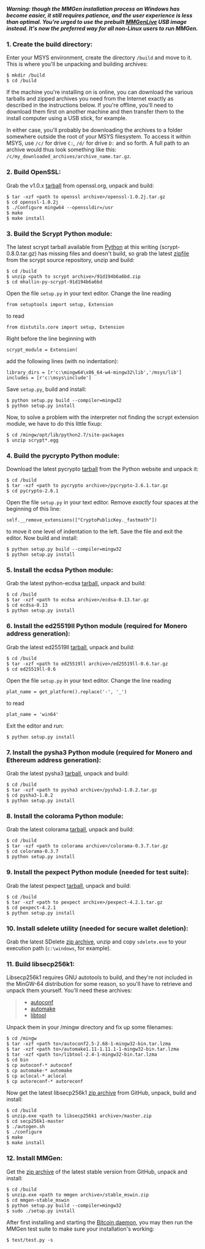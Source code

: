 ***Warning: though the MMGen installation process on Windows has become easier,
it still requires patience, and the user experience is less than optimal.
You're urged to use the prebuilt [MMGenLive][20] USB image instead.  It's now
the preferred way for all non-Linux users to run MMGen.***

### 1. Create the build directory:

Enter your MSYS environment, create the directory `/build` and move to it.
This is where you'll be unpacking and building archives:

	$ mkdir /build
	$ cd /build

If the machine you're installing on is online, you can download the various
tarballs and zipped archives you need from the Internet exactly as described in
the instructions below.  If you're offline, you'll need to download them first
on another machine and then transfer them to the install computer using a USB
stick, for example.

In either case, you'll probably be downloading the archives to a folder
somewhere outside the root of your MSYS filesystem.  To access it within MSYS,
use `/c/` for drive `C:`, `/d/` for drive `D:` and so forth.  A full path to an
archive would thus look something like this:
`/c/my_downloaded_archives/archive_name.tar.gz`.

### 2. Build OpenSSL:

Grab the v1.0.x [tarball][06] from openssl.org, unpack and build:

	$ tar -xzf <path to openssl archive>/openssl-1.0.2j.tar.gz
	$ cd openssl-1.0.2j
	$ ./Configure mingw64 --openssldir=/usr
	$ make
	$ make install

### 3. Build the Scrypt Python module:

The latest scrypt tarball available from [Python][07] at this writing
(scrypt-0.8.0.tar.gz) has missing files and doesn't build, so grab the latest
[zipfile][07z] from the scrypt source repository, unzip and build:

	$ cd /build
	$ unzip <path to scrypt archive>/91d194b6a6bd.zip
	$ cd mhallin-py-scrypt-91d194b6a6bd

Open the file `setup.py` in your text editor. Change the line reading

	from setuptools import setup, Extension

to read

	from distutils.core import setup, Extension

Right before the line beginning with

	scrypt_module = Extension(

add the following lines (with no indentation):

	library_dirs = [r'c:\mingw64\x86_64-w4-mingw32\lib','/msys/lib']
	includes = [r'c:\msys\include']

Save `setup.py`, build and install:

	$ python setup.py build --compiler=mingw32
	$ python setup.py install

Now, to solve a problem with the interpreter not finding the scrypt extension
module, we have to do this little fixup:

	$ cd /mingw/opt/lib/python2.7/site-packages
	$ unzip scrypt*.egg

### 4. Build the pycrypto Python module:

Download the latest pycrypto [tarball][02] from the Python website and unpack it:

	$ cd /build
	$ tar -xzf <path to pycrypto archive>/pycrypto-2.6.1.tar.gz
	$ cd pycrypto-2.6.1

Open the file `setup.py` in your text editor. Remove *exactly* four spaces at
the beginning of this line:

	self.__remove_extensions(["CryptoPublicKey._fastmath"])

to move it one level of indentation to the left.  Save the file and exit the
editor.  Now build and install:

	$ python setup.py build --compiler=mingw32
	$ python setup.py install

### 5. Install the ecdsa Python module:

Grab the latest python-ecdsa [tarball][03], unpack and build:

	$ cd /build
	$ tar -xzf <path to ecdsa archive>/ecdsa-0.13.tar.gz
	$ cd ecdsa-0.13
	$ python setup.py install

### 6. Install the ed25519ll Python module (required for Monero address generation):

Grab the latest ed25519ll [tarball][43], unpack and build:

	$ cd /build
	$ tar -xzf <path to ed25519ll archive>/ed25519ll-0.6.tar.gz
	$ cd ed25519ll-0.6

Open the file `setup.py` in your text editor. Change the line reading

	plat_name = get_platform().replace('-', '_')

to read

	plat_name = 'win64'

Exit the editor and run:

	$ python setup.py install

### 7. Install the pysha3 Python module (required for Monero and Ethereum address generation):

Grab the latest pysha3 [tarball][44], unpack and build:

	$ cd /build
	$ tar -xzf <path to pysha3 archive>/pysha3-1.0.2.tar.gz
	$ cd pysha3-1.0.2
	$ python setup.py install

### 8. Install the colorama Python module:

Grab the latest colorama [tarball][14], unpack and build:

	$ cd /build
	$ tar -xzf <path to colorama archive>/colorama-0.3.7.tar.gz
	$ cd colorama-0.3.7
	$ python setup.py install

### 9. Install the pexpect Python module (needed for test suite):

Grab the latest pexpect [tarball][15], unpack and build:

	$ cd /build
	$ tar -xzf <path to pexpect archive>/pexpect-4.2.1.tar.gz
	$ cd pexpect-4.2.1
	$ python setup.py install

### 10. Install sdelete utility (needed for secure wallet deletion):

Grab the latest SDelete [zip archive][16], unzip and copy `sdelete.exe` to
your execution path (`c:\windows`, for example).

### 11. Build libsecp256k1:

Libsecp256k1 requires GNU autotools to build, and they're not included in the
MinGW-64 distribution for some reason, so you'll have to retrieve and unpack
them yourself. You'll need these archives:

> * [autoconf][31]
> * [automake][32]
> * [libtool][33]

Unpack them in your /mingw directory and fix up some filenames:

	$ cd /mingw
	$ tar -xzf <path to>/autoconf2.5-2.68-1-mingw32-bin.tar.lzma
	$ tar -xzf <path to>/automake1.11-1.11.1-1-mingw32-bin.tar.lzma
	$ tar -xzf <path to>/libtool-2.4-1-mingw32-bin.tar.lzma
	$ cd bin
	$ cp autoconf-* autoconf
	$ cp automake-* automake
	$ cp aclocal-* aclocal
	$ cp autoreconf-* autoreconf

Now get the latest libsecp256k1 [zip archive][11] from GitHub, unpack, build and
install:

	$ cd /build
	$ unzip.exe <path to libsecp256k1 archive>/master.zip
	$ cd secp256k1-master
	$ ./autogen.sh
	$ ./configure
	$ make
	$ make install

### 12. Install MMGen:

Get the [zip archive][10] of the latest stable version from GitHub, unpack and install:

	$ cd /build
	$ unzip.exe <path to mmgen archive>/stable_mswin.zip
	$ cd mmgen-stable_mswin
	$ python setup.py build --compiler=mingw32
	$ sudo ./setup.py install

After first installing and starting the [Bitcoin daemon][77], you may then run
the MMGen test suite to make sure your installation's working:

	$ test/test.py -s

[02]: https://pypi.python.org/packages/60/db/645aa9af249f059cc3a368b118de33889219e0362141e75d4eaf6f80f163/pycrypto-2.6.1.tar.gz#md5=55a61a054aa66812daf5161a0d5d7eda
[03]: https://pypi.python.org/packages/f9/e5/99ebb176e47f150ac115ffeda5fedb6a3dbb3c00c74a59fd84ddf12f5857/ecdsa-0.13.tar.gz#md5=1f60eda9cb5c46722856db41a3ae6670
[06]: https://www.openssl.org/source/openssl-1.0.2j.tar.gz
[07]: https://pypi.python.org/pypi/scrypt/
[07z]: https://bitbucket.org/mhallin/py-scrypt/get/91d194b6a6bd.zip
[10]: https://github.com/mmgen/mmgen/archive/stable_mswin.zip
[14]: https://pypi.python.org/packages/f0/d0/21c6449df0ca9da74859edc40208b3a57df9aca7323118c913e58d442030/colorama-0.3.7.tar.gz#md5=349d2b02618d3d39e5c6aede36fe3c1a
[15]: https://pypi.python.org/packages/e8/13/d0b0599099d6cd23663043a2a0bb7c61e58c6ba359b2656e6fb000ef5b98/pexpect-4.2.1.tar.gz#md5=3694410001a99dff83f0b500a1ca1c95
[16]: https://download.sysinternals.com/files/SDelete.zip
[20]: https://github.com/mmgen/MMGenLive
[11]: https://github.com/bitcoin-core/secp256k1/archive/master.zip
[31]: https://sourceforge.net/projects/mingw/files/MinGW/Extension/autoconf/autoconf2.5/autoconf2.5-2.68-1/autoconf2.5-2.68-1-mingw32-bin.tar.lzma
[32]: https://sourceforge.net/projects/mingw/files/MinGW/Extension/automake/automake1.11/automake1.11-1.11.1-1/automake1.11-1.11.1-1-mingw32-bin.tar.lzma
[33]: https://sourceforge.net/projects/mingw/files/MinGW/Extension/libtool/libtool-2.4-1/libtool-2.4-1-mingw32-bin.tar.lzma
[77]: Install-Bitcoind
[43]: https://pypi.python.org/packages/8a/34/b27ee501205893cf7cc537b4e6553a557eaaca14c4755aa1eaa500afac57/ed25519ll-0.6.tar.gz#md5=35b3190ffefb631e7c5a45d96d768f80
[44]: https://pypi.python.org/packages/73/bf/978d424ac6c9076d73b8fdc8ab8ad46f98af0c34669d736b1d83c758afee/pysha3-1.0.2.tar.gz#md5=59cd2db7a9988c1f3f6aee40145e0c96
